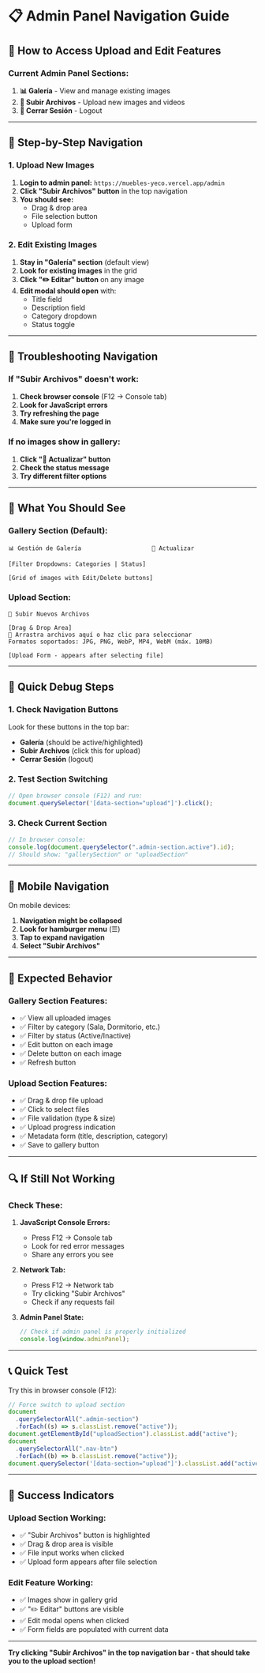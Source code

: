 # 📋 Admin Panel Navigation Guide

## 🎯 How to Access Upload and Edit Features

### **Current Admin Panel Sections:**

1. **📊 Galería** - View and manage existing images
2. **📁 Subir Archivos** - Upload new images and videos
3. **🚪 Cerrar Sesión** - Logout

---

## 🔄 **Step-by-Step Navigation**

### **1. Upload New Images**

1. **Login to admin panel:** `https://muebles-yeco.vercel.app/admin`
2. **Click "Subir Archivos" button** in the top navigation
3. **You should see:**
   - Drag & drop area
   - File selection button
   - Upload form

### **2. Edit Existing Images**

1. **Stay in "Galería" section** (default view)
2. **Look for existing images** in the grid
3. **Click "✏️ Editar" button** on any image
4. **Edit modal should open** with:
   - Title field
   - Description field
   - Category dropdown
   - Status toggle

---

## 🧪 **Troubleshooting Navigation**

### **If "Subir Archivos" doesn't work:**

1. **Check browser console** (F12 → Console tab)
2. **Look for JavaScript errors**
3. **Try refreshing the page**
4. **Make sure you're logged in**

### **If no images show in gallery:**

1. **Click "🔄 Actualizar" button**
2. **Check the status message**
3. **Try different filter options**

---

## 🎨 **What You Should See**

### **Gallery Section (Default):**

```
📊 Gestión de Galería                    🔄 Actualizar

[Filter Dropdowns: Categories | Status]

[Grid of images with Edit/Delete buttons]
```

### **Upload Section:**

```
📁 Subir Nuevos Archivos

[Drag & Drop Area]
📁 Arrastra archivos aquí o haz clic para seleccionar
Formatos soportados: JPG, PNG, WebP, MP4, WebM (máx. 10MB)

[Upload Form - appears after selecting file]
```

---

## 🔧 **Quick Debug Steps**

### **1. Check Navigation Buttons**

Look for these buttons in the top bar:

- **Galería** (should be active/highlighted)
- **Subir Archivos** (click this for upload)
- **Cerrar Sesión** (logout)

### **2. Test Section Switching**

```javascript
// Open browser console (F12) and run:
document.querySelector('[data-section="upload"]').click();
```

### **3. Check Current Section**

```javascript
// In browser console:
console.log(document.querySelector(".admin-section.active").id);
// Should show: "gallerySection" or "uploadSection"
```

---

## 📱 **Mobile Navigation**

On mobile devices:

1. **Navigation might be collapsed**
2. **Look for hamburger menu** (☰)
3. **Tap to expand navigation**
4. **Select "Subir Archivos"**

---

## 🎯 **Expected Behavior**

### **Gallery Section Features:**

- ✅ View all uploaded images
- ✅ Filter by category (Sala, Dormitorio, etc.)
- ✅ Filter by status (Active/Inactive)
- ✅ Edit button on each image
- ✅ Delete button on each image
- ✅ Refresh button

### **Upload Section Features:**

- ✅ Drag & drop file upload
- ✅ Click to select files
- ✅ File validation (type & size)
- ✅ Upload progress indication
- ✅ Metadata form (title, description, category)
- ✅ Save to gallery button

---

## 🔍 **If Still Not Working**

### **Check These:**

1. **JavaScript Console Errors:**

   - Press F12 → Console tab
   - Look for red error messages
   - Share any errors you see

2. **Network Tab:**

   - Press F12 → Network tab
   - Try clicking "Subir Archivos"
   - Check if any requests fail

3. **Admin Panel State:**
   ```javascript
   // Check if admin panel is properly initialized
   console.log(window.adminPanel);
   ```

---

## 📞 **Quick Test**

Try this in browser console (F12):

```javascript
// Force switch to upload section
document
  .querySelectorAll(".admin-section")
  .forEach((s) => s.classList.remove("active"));
document.getElementById("uploadSection").classList.add("active");
document
  .querySelectorAll(".nav-btn")
  .forEach((b) => b.classList.remove("active"));
document.querySelector('[data-section="upload"]').classList.add("active");
```

---

## 🎉 **Success Indicators**

### **Upload Section Working:**

- ✅ "Subir Archivos" button is highlighted
- ✅ Drag & drop area is visible
- ✅ File input works when clicked
- ✅ Upload form appears after file selection

### **Edit Feature Working:**

- ✅ Images show in gallery grid
- ✅ "✏️ Editar" buttons are visible
- ✅ Edit modal opens when clicked
- ✅ Form fields are populated with current data

---

**Try clicking "Subir Archivos" in the top navigation bar - that should take you to the upload section!**
